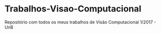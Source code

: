 # Trabalhos-Visao-Computacional
Repositório com todos os meus trabalhos de Visão Computacional 1/2017 - UnB
